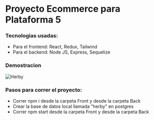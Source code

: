 # Proyecto Ecommerce para Plataforma 5

### Tecnologias usadas:

- Para el frontend: React, Redux, Tailwind
- Para el backend: Node JS, Express, Sequelize

### Demostracion

![Herby](herby.gif)

### Pasos para correr el proyecto:

- Correr npm i desde la carpeta Front y desde la carpeta Back
- Crear la base de datos local llamada "herby" en postgres
- Correr npm start desde la carpeta Front y desde la carpeta Back
